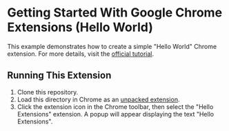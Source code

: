 # Getting Started With Google Chrome Extensions (Hello World)

This example demonstrates how to create a simple "Hello World" Chrome extension.
For more details, visit the [official tutorial](https://developer.chrome.com/docs/extensions/get-started/tutorial/hello-world).

## Running This Extension

1. Clone this repository.
2. Load this directory in Chrome as an [unpacked extension](https://developer.chrome.com/docs/extensions/mv3/getstarted/development-basics/#load-unpacked).
3. Click the extension icon in the Chrome toolbar, then select the "Hello Extensions" extension. A popup will appear displaying the text "Hello Extensions".